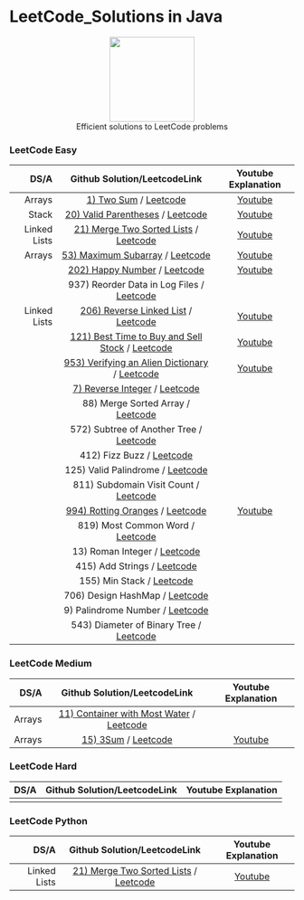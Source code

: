 # LeetCode_Solutions in Java
<p align="center">
    <a href="https://www.hackerrank.com/XavierElon1">
        <img height=150 src="https://assets.leetcode.com/static_assets/public/images/LeetCode_Sharing.png">
    </a>
    <br>Efficient solutions to LeetCode problems
</p>
                                            
### LeetCode Easy ###
                                                
|       DS/A        |                                            Github Solution/LeetcodeLink                      |                                                   Youtube Explanation                                        | 
|------------------:|:--------------------------------------------------------------------------------------------:|:------------------------------------------------------------------------------------------------------------:|
|      Arrays       | [1) Two Sum](https://github.com/XavierElon1/LeetCodeSolutions/blob/master/Easy/1_Two_Sum) / [Leetcode](https://leetcode.com/problems/two-sum/) | [Youtube](https://youtu.be/G329edpgJJU)               |
|      Stack        | [20) Valid Parentheses](https://leetcode.com/problems/valid-parentheses/) / [Leetcode](https://leetcode.com/problems/valid-parentheses/) |[Youtube](https://youtu.be/Voi-GeAw2lg)            |
|    Linked Lists   | [21) Merge Two Sorted Lists](https://github.com/XavierElon1/LeetCodeSolutions/blob/master/Easy/21_merge_two_sorted_lists) / [Leetcode](https://leetcode.com/problems/merge-two-sorted-lists/) | [Youtube](https://youtu.be/WLARAEO5LQU)           |
|      Arrays       | [53) Maximum Subarray](https://github.com/XavierElon1/LeetCodeSolutions/blob/master/Easy/53_maximum_subarray) / [Leetcode](https://leetcode.com/problems/maximum-subarray/) | [Youtube](https://youtu.be/2DIDViJtxCE)           |
|                   | [202) Happy Number](https://github.com/XavierElon1/LeetCodeSolutions/blob/master/Easy/202_happy_number) / [Leetcode](https://leetcode.com/problems/happy-number/)                  | [Youtube](https://youtu.be/WLARAEO5LQU)            |
|                   | 937) Reorder Data in Log Files / [Leetcode](https://leetcode.com/problems/reorder-data-in-log-files/)                  |            |
|   Linked Lists    | [206) Reverse Linked List](https://github.com/XavierElon1/LeetCodeSolutions/blob/master/Easy/206_reverse_linked_list) / [Leetcode](https://leetcode.com/problems/reverse-linked-list/)|[Youtube](https://youtu.be/eUyAmgFbOJo)  | 
|                   | [121) Best Time to Buy and Sell Stock](https://github.com/XavierElon1/LeetCodeSolutions/blob/master/Easy/121_best_time_to_buy_and_sell_stock) / [Leetcode](https://leetcode.com/problems/best-time-to-buy-and-sell-stock/) | [Youtube](https://youtu.be/QcVCqF63MIM)           |
|                   | [953) Verifying an Alien Dictionary](https://github.com/XavierElon1/LeetCodeSolutions/blob/master/Easy/953_verifying_an_alien_dictionary) / [Leetcode](https://leetcode.com/problems/verifying-an-alien-dictionary/)       | [Youtube](https://youtu.be/XJOr79DxjY8) |
|                   | [7) Reverse Integer](https://github.com/XavierElon1/LeetCodeSolutions/blob/master/Easy/7_reverse_integer) / [Leetcode](https://leetcode.com/problems/reverse-integer/) |            |
|                   | 88) Merge Sorted Array / [Leetcode](https://leetcode.com/problems/merge-sorted-array/)                  |            |
|                   | 572) Subtree of Another Tree / [Leetcode](https://leetcode.com/problems/subtree-of-another-tree/)                  |            |
|                   | 412) Fizz Buzz / [Leetcode](https://leetcode.com/problems/fizz-buzz/)                  |            |
|                   | 125) Valid Palindrome / [Leetcode](https://leetcode.com/problems/valid-palindrome/)                  |            |
|                   | 811) Subdomain Visit Count / [Leetcode](https://leetcode.com/problems/subdomain-visit-count/)                  |            |
|                   | [994) Rotting Oranges]() / [Leetcode](https://leetcode.com/problems/rotting-oranges/)                  | [Youtube](https://youtu.be/0Ji-xhxeqGg)            |
|                   | 819) Most Common Word / [Leetcode](https://leetcode.com/problems/most-common-word/)                  |            |
|                   | 13) Roman Integer / [Leetcode](https://leetcode.com/problems/roman-to-integer/)                  |            |
|                   | 415) Add Strings / [Leetcode](https://leetcode.com/problems/add-strings/)                  |            |
|                   | 155) Min Stack / [Leetcode](https://leetcode.com/problems/min-stack/)                  |            |
|                   | 706) Design HashMap / [Leetcode](https://leetcode.com/problems/design-hashmap/)                  |            |
|                   | 9) Palindrome Number / [Leetcode](https://leetcode.com/problems/palindrome-number/)                  |            |
|                   | 543) Diameter of Binary Tree / [Leetcode](https://leetcode.com/problems/diameter-of-binary-tree/)                  |            |



### LeetCode Medium ###
                                                
|       DS/A        |                                            Github Solution/LeetcodeLink                      |                                                   Youtube Explanation                                        | 
|------------------:|:--------------------------------------------------------------------------------------------:|:------------------------------------------------------------------------------------------------------------:|
|        Arrays     | [11) Container with Most Water](https://github.com/XavierElon1/LeetCodeSolutions/blob/master/Medium/11_container_with_most_water.java) / [Leetcode](https://leetcode.com/problems/container-with-most-water/) |            |
|        Arrays     | [15) 3Sum](https://github.com/XavierElon1/LeetCodeSolutions/blob/master/Medium/15_3sum.java) / [Leetcode](https://leetcode.com/problems/3sum/) | [Youtube](https://youtu.be/bsEhz-wt-3s)           |



### LeetCode Hard ###
                                                
|       DS/A         |                                            Github Solution/LeetcodeLink                      |                                                   Youtube Explanation                                        | 
|-------------------:|:--------------------------------------------------------------------------------------------:|:------------------------------------------------------------------------------------------------------------:|
|                    |                                                                                               |                |


### LeetCode Python
|       DS/A         |                                            Github Solution/LeetcodeLink                            |                                                   Youtube Explanation                                        | 
|-------------------:|:--------------------------------------------------------------------------------------------------:|:------------------------------------------------------------------------------------------------------------:|
|   Linked Lists     | [21) Merge Two Sorted Lists](https://github.com/XavierElon1/LeetCodeSolutions/blob/master/Python/21_merge_two_sorted_lists.py) / [Leetcode](https://leetcode.com/problems/merge-two-sorted-lists/) | [Youtube](https://www.youtube.com/watch?v=wQOpypLov6o)               |
